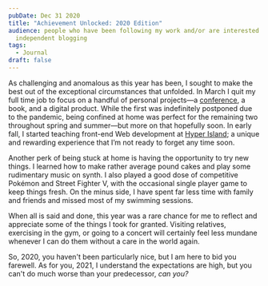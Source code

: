 ```yaml
---
pubDate: Dec 31 2020
title: "Achievement Unlocked: 2020 Edition"
audience: people who have been following my work and/or are interested in
  independent blogging
tags:
  - Journal
draft: false
---
```


As challenging and anomalous as this year has been, I sought to make the best
out of the exceptional circumstances that unfolded. In March I quit my full time
job to focus on a handful of personal projects—a
[conference](https://swiftandfika.com/), a book, and a digital product. While
the first was indefinitely postponed due to the pandemic, being confined at home
was perfect for the remaining two throughout spring and summer—but more on that
hopefully soon. In early fall, I started teaching front-end Web development at
[Hyper Island](https://www.hyperisland.com/programs-and-courses/frontend-developer); a
unique and rewarding experience that I’m not ready to forget any time soon.

Another perk of being stuck at home is having the opportunity to try new things.
I learned how to make rather average pound cakes and play some rudimentary music
on synth. I also played a good dose of competitive Pokémon and Street Fighter V,
with the occasional single player game to keep things fresh. On the minus side,
I have spent far less time with family and friends and missed most of my
swimming sessions.

When all is said and done, this year was a rare chance for me to reflect and
appreciate some of the things I took for granted. Visiting relatives, exercising
in the gym, or going to a concert will certainly feel less mundane whenever I
can do them without a care in the world again.

So, 2020, you haven't been particularly nice, but I am here to bid you farewell.
As for you, 2021, I understand  the expectations are high, but you can't do much
worse than your predecessor, _can you?_

